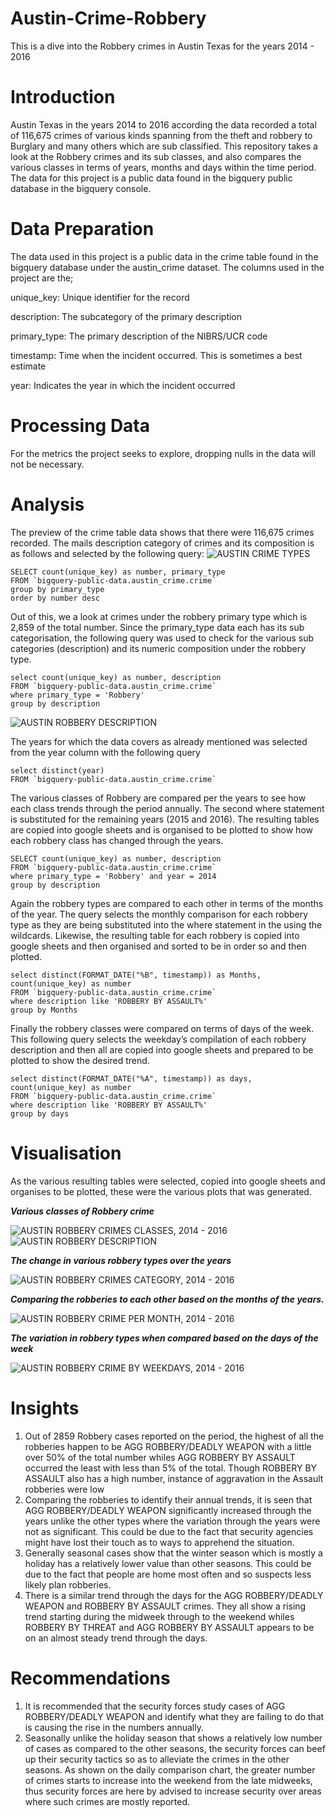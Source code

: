 # Austin-Crime-Robbery
This is a dive into the Robbery crimes in Austin Texas for the years 2014 - 2016


# Introduction

Austin Texas in the years 2014 to 2016 according the data recorded a total of 116,675 crimes of various kinds spanning from the theft and robbery to Burglary and many others which are sub classified.
This repository takes a look at the Robbery crimes and its sub classes, and also compares the various classes in terms of years, months and days within the time period. 
The data for this project is a public data found in the bigquery public database in the bigquery console.


# Data Preparation

The data used in this project is a public data in the crime table found in the bigquery database under the austin_crime dataset. The columns used in the project are the;

unique_key: Unique identifier for the record

description: The subcategory of the primary description

primary_type: The primary description of the NIBRS/UCR code

timestamp: Time when the incident occurred. This is sometimes a best estimate

year: Indicates the year in which the incident occurred


# Processing Data

For the metrics the project seeks to explore, dropping nulls in the data will not be necessary.


# Analysis

The preview of the crime table data shows that there were 116,675 crimes recorded. The mails description category of crimes and its composition is as follows and selected by the following query:
![AUSTIN CRIME TYPES](https://user-images.githubusercontent.com/107520777/177533508-23ec3363-c2ab-4d89-be6f-0ffa39e42315.PNG)

```
SELECT count(unique_key) as number, primary_type 
FROM `bigquery-public-data.austin_crime.crime`
group by primary_type
order by number desc
```

Out of this, we a look at crimes under the robbery primary type which is 2,859 of the total number. Since the primary_type data each has its sub categorisation, the following query was used to check for the various sub categories (description) and its numeric composition under the robbery type.

```
select count(unique_key) as number, description
FROM `bigquery-public-data.austin_crime.crime`
where primary_type = 'Robbery'
group by description
```
![AUSTIN ROBBERY DESCRIPTION](https://user-images.githubusercontent.com/107520777/177533549-0323f5a0-5be2-4a09-8ba2-5c329f22b8e9.PNG)

The years for which the data covers as already mentioned was selected from the year column with the following query

```
select distinct(year)
FROM `bigquery-public-data.austin_crime.crime`
```

The various classes of Robbery are compared per the years to see how each class trends through the period annually. The second where statement is substituted for the remaining years (2015 and 2016). The resulting tables are copied into google sheets and is organised to be plotted to show how each robbery class has changed through the years.

```
SELECT count(unique_key) as number, description
FROM `bigquery-public-data.austin_crime.crime`
where primary_type = 'Robbery' and year = 2014
group by description
```

Again the robbery types are compared to each other in terms of the months of the year. The query selects the monthly comparison for each robbery type as they are being substituted into the where statement in the using the wildcards. Likewise, the resulting table for each robbery is copied into google sheets and then organised and sorted to be in order so and then plotted.

```
select distinct(FORMAT_DATE("%B", timestamp)) as Months, count(unique_key) as number
FROM `bigquery-public-data.austin_crime.crime`
where description like 'ROBBERY BY ASSAULT%'
group by Months
```

Finally the robbery classes were compared on terms of days of the week. This following query selects the weekday’s compilation of each robbery description and then all are copied into google sheets and prepared to be plotted to show the desired trend.

```
select distinct(FORMAT_DATE("%A", timestamp)) as days, count(unique_key) as number
FROM `bigquery-public-data.austin_crime.crime`
where description like 'ROBBERY BY ASSAULT%'
group by days
```


# Visualisation

As the various resulting tables were selected, copied into google sheets and organises to be plotted, these were the various plots that was generated.

_**Various classes of Robbery crime**_

![AUSTIN ROBBERY CRIMES CLASSES, 2014 - 2016](https://user-images.githubusercontent.com/107520777/177555724-665e8b2c-277f-4e72-85eb-63cc8e2f74f6.png)
![AUSTIN ROBBERY DESCRIPTION](https://user-images.githubusercontent.com/107520777/177555800-fcf794ed-d26f-4e2f-8396-05c78534b305.PNG)


**_The change in various robbery types over the years_**

![AUSTIN ROBBERY CRIMES CATEGORY, 2014 - 2016](https://user-images.githubusercontent.com/107520777/177556263-2cef3ff5-3fef-4597-bfce-5e96e835e428.png)


_**Comparing the robberies to each other based on the months of the years.**_

![AUSTIN ROBBERY CRIME PER MONTH, 2014 - 2016](https://user-images.githubusercontent.com/107520777/177556516-4b6216a1-83e7-462b-9ac4-f4d4b2e9ce3a.png)

_**The variation in robbery types when compared based on the days of the week**_

![AUSTIN ROBBERY CRIME BY WEEKDAYS, 2014 - 2016](https://user-images.githubusercontent.com/107520777/177556723-b9f66133-74bd-4694-93b8-01b00fdf1281.png)


# Insights

1. Out of 2859 Robbery cases reported on the period, the highest of all the robberies happen to be AGG ROBBERY/DEADLY WEAPON with a little over 50% of the total number whiles AGG ROBBERY BY ASSAULT occurred the least with less than 5% of the total. Though ROBBERY BY ASSAULT also has a high number, instance of aggravation in the Assault robberies were low
2. Comparing the robberies to identify their annual trends, it is seen that AGG ROBBERY/DEADLY WEAPON significantly increased through the years unlike the other types where the variation through the years were not as significant. This could be due to the fact that security agencies might have lost their touch as to ways to apprehend the situation.
3. Generally seasonal cases show that the winter season which is mostly a holiday has a relatively lower value than other seasons. This could be due to the fact that people are home most often and so suspects less likely plan robberies.
4. There is a similar trend through the days for the AGG ROBBERY/DEADLY WEAPON and ROBBERY BY ASSAULT crimes. They all show a rising trend starting during the midweek through to the weekend whiles ROBBERY BY THREAT and AGG ROBBERY BY ASSAULT appears to be on an almost steady trend through the days.


# Recommendations

1. It is recommended that the security forces study cases of AGG ROBBERY/DEADLY WEAPON and identify what they are failing to do that is causing the rise in the numbers annually.
2. Seasonally unlike the holiday season that shows a relatively low number of cases as compared to the other seasons, the security forces can beef up their security tactics so as to alleviate the crimes in the other seasons. As shown on the daily comparison chart, the greater number of crimes starts to increase into the weekend from the late midweeks, thus security forces are here by advised to increase security over areas where such crimes are mostly reported.
















